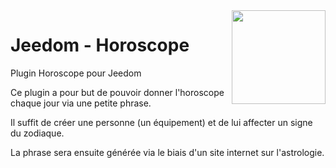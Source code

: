 <img align="right" src="plugin_info/horoscope_icon.png" width="150">

# Jeedom - Horoscope

Plugin Horoscope pour Jeedom

Ce plugin a pour but de pouvoir donner l'horoscope chaque jour via une petite phrase.

Il suffit de créer une personne (un équipement) et de lui affecter un signe du zodiaque.

La phrase sera ensuite générée via le biais d'un site internet sur l'astrologie.